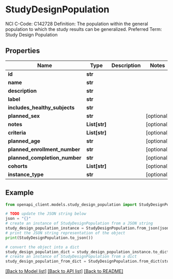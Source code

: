 # StudyDesignPopulation

NCI C-Code: C142728 Definition: The population within the general population to which the study results can be generalized. Preferred Term: Study Design Population

## Properties

Name | Type | Description | Notes
------------ | ------------- | ------------- | -------------
**id** | **str** |  | 
**name** | **str** |  | 
**description** | **str** |  | 
**label** | **str** |  | 
**includes_healthy_subjects** | **str** |  | 
**planned_sex** | **str** |  | [optional] 
**notes** | **List[str]** |  | [optional] 
**criteria** | **List[str]** |  | [optional] 
**planned_age** | **str** |  | [optional] 
**planned_enrollment_number** | **str** |  | [optional] 
**planned_completion_number** | **str** |  | [optional] 
**cohorts** | **List[str]** |  | [optional] 
**instance_type** | **str** |  | [optional] 

## Example

```python
from openapi_client.models.study_design_population import StudyDesignPopulation

# TODO update the JSON string below
json = "{}"
# create an instance of StudyDesignPopulation from a JSON string
study_design_population_instance = StudyDesignPopulation.from_json(json)
# print the JSON string representation of the object
print(StudyDesignPopulation.to_json())

# convert the object into a dict
study_design_population_dict = study_design_population_instance.to_dict()
# create an instance of StudyDesignPopulation from a dict
study_design_population_from_dict = StudyDesignPopulation.from_dict(study_design_population_dict)
```
[[Back to Model list]](../README.md#documentation-for-models) [[Back to API list]](../README.md#documentation-for-api-endpoints) [[Back to README]](../README.md)


